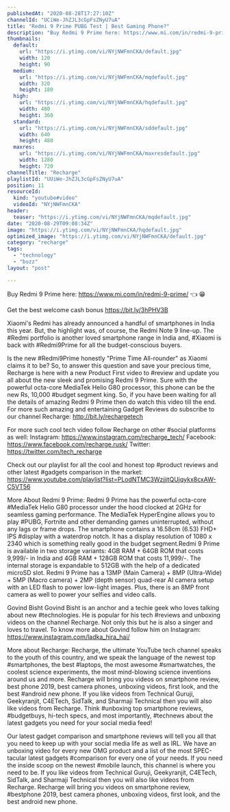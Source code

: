 ```yaml
---
publishedAt: "2020-08-28T17:27:10Z"
channelId: "UCiWe-JhZJL3cGpFsZNyU7uA"
title: "Redmi 9 Prime PUBG Test | Best Gaming Phone?"
description: "Buy Redmi 9 Prime here: https://www.mi.com/in/redmi-9-prime/ 👈  😁 \n\nGet the best welcome cash bonus https://bit.ly/3hPHV3B\n\nXiaomi's Redmi has already announced a handful of smartphones in India this year. But, the highlight was, of course, the Redmi Note 9 line-up. The #Redmi portfolio is another loved smartphone range in India and, #Xiaomi is back with #Redmi9Prime for all the budget-conscious buyers.\n\nIs the new #Redmi9Prime honestly \"Prime Time All-rounder\" as Xiaomi claims it to be? So, to answer this question and save your precious time, Recharge is here with a new Product First video to #review and update you all about the new sleek and promising Redmi 9 Prime. Sure with the powerful octa-core MediaTek Helio G80 processor, this phone can be the new Rs, 10,000 #budget segment king. So, if you have been waiting for all the details of amazing Redmi 9 Prime then do watch this video till the end. For more such amazing and entertaining Gadget Reviews do subscribe to our channel Recharge: http://bit.ly/rechargetech\n\nFor more such cool tech video follow Recharge on other #social platforms as well:\nInstagram: https://www.instagram.com/recharge_tech/\nFacebook: https://www.facebook.com/recharge.rusk/\nTwitter: https://twitter.com/tech_recharge\n\nCheck out our playlist for all the cool and honest top #product reviews and other latest #gadgets comparison in the market: https://www.youtube.com/playlist?list=PLodNTMC3WzjjitQUjqykx8cxAW-C5VT56\n\nMore About Redmi 9 Prime:\nRedmi 9 Prime has the powerful octa-core #MediaTek Helio G80 processor under the hood clocked at 2GHz for seamless gaming performance. The MediaTek HyperEngine allows you to play #PUBG, Fortnite and other demanding games uninterrupted, without any lags or frame drops. The smartphone contains a 16.58cm (6.53) FHD+ IPS #display with a waterdrop notch. It has a display resolution of 1080 x 2340 which is something really good in the budget segment.Redmi 9 Prime is available in two storage variants: 4GB RAM + 64GB ROM that costs 9,999/- in India and 4GB RAM + 128GB ROM that costs 11,999/-. The internal storage is expandable to 512GB with the help of a dedicated microSD slot. Redmi 9 Prime has a 13MP (Main Camera) + 8MP (Ultra-Wide) + 5MP (Macro camera) + 2MP (depth sensor) quad-rear AI camera setup with an LED flash to power low-light images. Plus, there is an 8MP front camera as well to power your selfies and video calls.\n\nGovind Bisht\nGovind Bisht is an anchor and a techie geek who loves talking about new #technologies. He is popular for his tech #reviews and unboxing videos on the channel Recharge. Not only this but he is also a singer and loves to travel. To know more about Govind follow him on Instagram: https://www.instagram.com/ladka_hira_hai/\n\nMore about Recharge: Recharge, the ultimate YouTube tech channel speaks to the youth of this country, and we speak the language of the newest top #smartphones, the best #laptops, the most awesome #smartwatches, the coolest science experiments, the most mind-blowing science inventions around us and more. Recharge will bring you videos on smartphone review, best phone 2019, best camera phones, unboxing videos, first look, and the best #android new phone. If you like videos from Technical Guruji, Geekyranjit, C4ETech, SidTalk, and Sharmaji Technical then you will also like videos from Recharge. Think #unboxing top smartphone reviews, #budgetbuys, hi-tech specs, and most importantly, #technews about the latest gadgets you need for your social media feed!\n\nOur latest gadget comparison and smartphone reviews will tell you all that you need to keep up with your social media life as well as IRL. We have an unboxing video for every new OMG product and a list of the most SPEC-tacular latest gadgets #comparison for every one of your needs. If you need the inside scoop on the newest #mobile launch, this channel is where you need to be. If you like videos from Technical Guruji, Geekyranjit, C4ETech, SidTalk, and Sharmaji Technical then you will also like videos from Recharge. Recharge will bring you videos on smartphone review, #bestphone 2019, best camera phones, unboxing videos, first look, and the best android new phone."
thumbnails:
  default:
    url: "https://i.ytimg.com/vi/NYjNWFmnCKA/default.jpg"
    width: 120
    height: 90
  medium:
    url: "https://i.ytimg.com/vi/NYjNWFmnCKA/mqdefault.jpg"
    width: 320
    height: 180
  high:
    url: "https://i.ytimg.com/vi/NYjNWFmnCKA/hqdefault.jpg"
    width: 480
    height: 360
  standard:
    url: "https://i.ytimg.com/vi/NYjNWFmnCKA/sddefault.jpg"
    width: 640
    height: 480
  maxres:
    url: "https://i.ytimg.com/vi/NYjNWFmnCKA/maxresdefault.jpg"
    width: 1280
    height: 720
channelTitle: "Recharge"
playlistId: "UUiWe-JhZJL3cGpFsZNyU7uA"
position: 11
resourceId:
  kind: "youtube#video"
  videoId: "NYjNWFmnCKA"
header:
  teaser: "https://i.ytimg.com/vi/NYjNWFmnCKA/mqdefault.jpg"
date: "2020-08-29T09:08:34Z"
image: "https://i.ytimg.com/vi/NYjNWFmnCKA/hqdefault.jpg"
optimized_image: "https://i.ytimg.com/vi/NYjNWFmnCKA/default.jpg"
category: "recharge"
tags:
  - "technology"
  - "buzz"
layout: "post"

---
```

Buy Redmi 9 Prime here: https://www.mi.com/in/redmi-9-prime/ 👈  😁 

Get the best welcome cash bonus https://bit.ly/3hPHV3B

Xiaomi's Redmi has already announced a handful of smartphones in India this year. But, the highlight was, of course, the Redmi Note 9 line-up. The #Redmi portfolio is another loved smartphone range in India and, #Xiaomi is back with #Redmi9Prime for all the budget-conscious buyers.

Is the new #Redmi9Prime honestly "Prime Time All-rounder" as Xiaomi claims it to be? So, to answer this question and save your precious time, Recharge is here with a new Product First video to #review and update you all about the new sleek and promising Redmi 9 Prime. Sure with the powerful octa-core MediaTek Helio G80 processor, this phone can be the new Rs, 10,000 #budget segment king. So, if you have been waiting for all the details of amazing Redmi 9 Prime then do watch this video till the end. For more such amazing and entertaining Gadget Reviews do subscribe to our channel Recharge: http://bit.ly/rechargetech

For more such cool tech video follow Recharge on other #social platforms as well:
Instagram: https://www.instagram.com/recharge_tech/
Facebook: https://www.facebook.com/recharge.rusk/
Twitter: https://twitter.com/tech_recharge

Check out our playlist for all the cool and honest top #product reviews and other latest #gadgets comparison in the market: https://www.youtube.com/playlist?list=PLodNTMC3WzjjitQUjqykx8cxAW-C5VT56

More About Redmi 9 Prime:
Redmi 9 Prime has the powerful octa-core #MediaTek Helio G80 processor under the hood clocked at 2GHz for seamless gaming performance. The MediaTek HyperEngine allows you to play #PUBG, Fortnite and other demanding games uninterrupted, without any lags or frame drops. The smartphone contains a 16.58cm (6.53) FHD+ IPS #display with a waterdrop notch. It has a display resolution of 1080 x 2340 which is something really good in the budget segment.Redmi 9 Prime is available in two storage variants: 4GB RAM + 64GB ROM that costs 9,999/- in India and 4GB RAM + 128GB ROM that costs 11,999/-. The internal storage is expandable to 512GB with the help of a dedicated microSD slot. Redmi 9 Prime has a 13MP (Main Camera) + 8MP (Ultra-Wide) + 5MP (Macro camera) + 2MP (depth sensor) quad-rear AI camera setup with an LED flash to power low-light images. Plus, there is an 8MP front camera as well to power your selfies and video calls.

Govind Bisht
Govind Bisht is an anchor and a techie geek who loves talking about new #technologies. He is popular for his tech #reviews and unboxing videos on the channel Recharge. Not only this but he is also a singer and loves to travel. To know more about Govind follow him on Instagram: https://www.instagram.com/ladka_hira_hai/

More about Recharge: Recharge, the ultimate YouTube tech channel speaks to the youth of this country, and we speak the language of the newest top #smartphones, the best #laptops, the most awesome #smartwatches, the coolest science experiments, the most mind-blowing science inventions around us and more. Recharge will bring you videos on smartphone review, best phone 2019, best camera phones, unboxing videos, first look, and the best #android new phone. If you like videos from Technical Guruji, Geekyranjit, C4ETech, SidTalk, and Sharmaji Technical then you will also like videos from Recharge. Think #unboxing top smartphone reviews, #budgetbuys, hi-tech specs, and most importantly, #technews about the latest gadgets you need for your social media feed!

Our latest gadget comparison and smartphone reviews will tell you all that you need to keep up with your social media life as well as IRL. We have an unboxing video for every new OMG product and a list of the most SPEC-tacular latest gadgets #comparison for every one of your needs. If you need the inside scoop on the newest #mobile launch, this channel is where you need to be. If you like videos from Technical Guruji, Geekyranjit, C4ETech, SidTalk, and Sharmaji Technical then you will also like videos from Recharge. Recharge will bring you videos on smartphone review, #bestphone 2019, best camera phones, unboxing videos, first look, and the best android new phone.